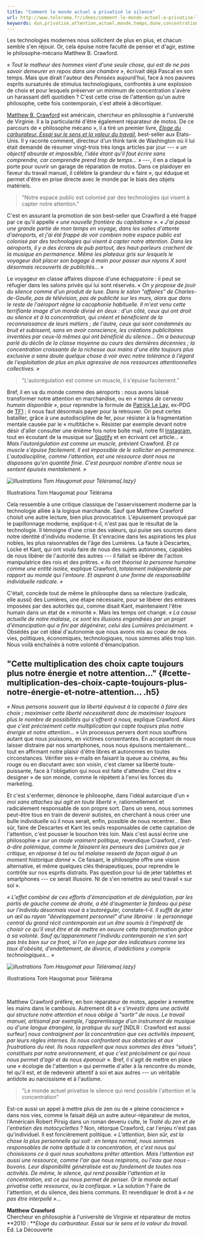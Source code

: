 ```yaml
---
title: "Comment le monde actuel a privatisé le silence"
url: http://www.telerama.fr/idees/comment-le-monde-actuel-a-privatise-le-silence,138904.php
keywords: dun,privatisé,attention,actuel,monde,temps,dune,concentration,crawford,cest,lattention,silence
---
```

Les technologies modernes nous sollicitent de plus en plus, et chacun semble s'en réjouir. Or, cela épuise notre faculté de penser et d'agir, estime le philosophe-mécano Matthew B. Crawford.

*« Tout le malheur des hommes vient d\'une seule chose, qui est de ne pas savoir demeurer en repos dans une chambre »*, écrivait déjà Pascal en son temps. Mais que dirait l\'auteur des *Pensées* aujourd\'hui, face à nos pauvres esprits sursaturés de stimulus technologiques, confrontés à une explosion de choix et pour lesquels préserver un minimum de concentration s\'avère un harassant défi quotidien ? C\'est cette crise de l\'attention qu\'un autre philosophe, cette fois contemporain, s\'est attelé à décortiquer.

[Matthew B. Crawford](http://www.matthewbcrawford.com/) est américain, chercheur en philosophie à l\'université de Virginie. Il a la particularité d\'être également réparateur de motos. De ce parcours de « philosophe mécano », il a tiré un premier livre, [*Eloge du carburateur. Essai sur le sens et la valeur du travail*](http://www.editionsladecouverte.fr/catalogue/index-__loge_du_carburateur-9782707160065.html), best-seller aux Etats-Unis. Il y raconte comment, directeur d\'un think tank de Washington où il lui était demandé de résumer vingt-trois très longs articles par jour --- *« un objectif absurde et impossible, l\'idée étant qu\'il faut écrire sans comprendre, car comprendre prend trop de temps\... »* ---, il en a claqué la porte pour ouvrir un garage de réparation de motos. Dans ce plaidoyer en faveur du travail manuel, il célèbre la grandeur du « faire », qui éduque et permet d\'être en prise directe avec le monde par le biais des objets matériels.

> "Notre espace public est colonisé par des technologies qui visent à capter notre attention."

C\'est en assurant la promotion de son best-seller que Crawford a été frappé par ce qu\'il appelle *« une nouvelle frontière du capitalisme »*. *«* *J\'ai passé une grande partie de mon temps en voyage, dans les salles d\'attente d\'aéroports, et j\'ai été frappé de voir combien notre espace public est colonisé par des technologies qui visent à capter notre attention. Dans les aéroports, il y a des écrans de pub partout, des haut-parleurs crachent de la musique en permanence. Même les plateaux gris sur lesquels le voyageur doit placer son bagage à main pour passer aux rayons X sont désormais recouverts de publicités*\... »

Le voyageur en classe affaires dispose d\'une échappatoire : il peut se réfugier dans les salons privés qui lui sont réservés. « *On y propose de jouir du silence comme d\'un produit de luxe. Dans le salon \"affaires\" de Charles-de-Gaulle, pas de télévision, pas de publicité sur les murs, alors que dans le reste de l\'aéroport règne la cacophonie habituelle. Il m\'est venu cette terrifiante image d\'un monde divisé en deux : d\'un côté, ceux qui ont droit au silence et à la concentration, qui créent et bénéficient de la reconnaissance de leurs métiers ; de l\'autre, ceux qui sont condamnés au bruit et subissent, sans en avoir conscience, les créations publicitaires inventées par ceux-là mêmes qui ont bénéficié du silence\... On a beaucoup parlé du déclin de la classe moyenne au cours des dernières décennies ; la concentration croissante de la richesse aux mains d\'une élite toujours plus exclusive a sans doute quelque chose à voir avec notre tolérance à l\'égard de l\'exploitation de plus en plus agressive de nos ressources attentionnelles collectives.* *»*

> "L'autorégulation est comme un muscle, il s'épuise facilement."

Bref, il en va du monde comme des aéroports : nous avons laissé transformer notre attention en marchandise, ou en *« temps de cerveau humain disponible »*, pour reprendre la formule de [Patrick Le Lay](https://www.telerama.fr/personnalite/patrick-le-lay%2C406035.php), ex-PDG de [TF1](http://television.telerama.fr/tele/chaine-tv/tf1,192.php) ; il nous faut désormais payer pour la retrouver. On peut certes batailler, grâce à une autodiscipline de fer, pour résister à la fragmentation mentale causée par le « multitâche ». Résister par exemple devant notre désir d\'aller consulter une énième fois notre boîte mail, notre fil [Instagram](https://www.telerama.fr/tag/instagram/), tout en écoutant de la musique sur [Spotify](https://www.telerama.fr/tag/spotify/) et en écrivant cet article\... *« Mais l\'autorégulation est comme un muscle,* prévient Crawford. *Et ce muscle s\'épuise facilement. Il est impossible de le solliciter en permanence. L\'autodiscipline, comme l\'attention, est une ressource dont nous ne disposons qu\'en quantité finie. C\'est pourquoi nombre d\'entre nous se sentent épuisés mentalement. »*

*![](https://www.telerama.fr/sites/tr_master/themes/tr/images/trans.gif "Illustrations Tom Haugomat pour Télérama"){.lazy}*

Illustrations Tom Haugomat pour Télérama

Cela ressemble à une critique classique de l\'asservissement moderne par la technologie alliée à la logique marchande. Sauf que Matthew Crawford choisit une autre lecture, bien plus provocatrice. L\'épuisement provoqué par le papillonnage moderne, explique-t-il, n\'est pas que le résultat de la technologie. Il témoigne d\'une crise des valeurs, qui puise ses sources dans notre identité d\'individu moderne. Et s\'enracine dans les aspirations les plus nobles, les plus raisonnables de l\'âge des Lumières. La faute à Descartes, Locke et Kant, qui ont voulu faire de nous des sujets autonomes, capables de nous libérer de l\'autorité des autres --- il fallait se libérer de l\'action manipulatrice des rois et des prêtres. *« Ils ont théorisé la personne humaine comme une entité isolée,* explique Crawford, *totalement indépendante par rapport au monde qui l\'entoure. Et aspirant à une forme de responsabilité individuelle radicale.* *»*

C\'était, concède tout de même le philosophe dans sa relecture (radicale, elle aussi) des Lumières, une étape nécessaire, pour se libérer des entraves imposées par des autorités qui, comme disait Kant, maintenaient l\'être humain dans un état de « minorité ». Mais les temps ont changé. *« La cause actuelle de notre malaise, ce sont les illusions engendrées par un projet d\'émancipation qui a fini par dégénérer, celui des Lumières précisément.* *»* Obsédés par cet idéal d\'autonomie que nous avons mis au coeur de nos vies, politiques, économiques, technologiques, nous sommes allés trop loin. Nous voilà enchaînés à notre volonté d\'émancipation.

"Cette multiplication des choix capte toujours plus notre énergie et notre attention\..." {#cette-multiplication-des-choix-capte-toujours-plus-notre-énergie-et-notre-attention... .h5}
-----------------------------------------------------------------------------------------

*« Nous pensons souvent que la liberté équivaut à la capacité à faire des choix ; maximiser cette liberté nécessiterait donc de maximiser toujours plus le nombre de possibilités qui s\'offrent à nous,* explique Crawford. A*lors que c\'est précisément cette multiplication qui capte toujours plus notre énergie et notre attention\... »* Un processus pervers dont nous souffrons autant que nous jouissons, en victimes consentantes. En acceptant de nous laisser distraire par nos smartphones, nous nous épuisons mentalement\... tout en affirmant notre plaisir d\'être libres et autonomes en toutes circonstances. Vérifier ses e-mails en faisant la queue au cinéma, au feu rouge ou en discutant avec son voisin, c\'est clamer sa liberté toute-puissante, face à l\'obligation qui nous est faite d\'attendre. C\'est être « designer » de son monde, comme le répètent à l\'envi les forces du marketing.

Et c\'est s\'enfermer, dénonce le philosophe, dans l\'idéal autarcique d\'un *« moi sans attaches qui agit en toute liberté »*, rationnellement et radicalement responsable de son propre sort. Dans un sens, nous sommes peut-être tous en train de devenir autistes, en cherchant à nous créer une bulle individuelle où il nous serait, enfin, possible de nous recentrer\... Bien sûr, faire de Descartes et Kant les seuls responsables de cette captation de l\'attention, c\'est pousser le bouchon très loin. Mais c\'est aussi écrire une philosophie *« sur un mode vraiment politique*, revendique Crawford, *c\'est-à-dire polémique, comme le faisaient les penseurs des Lumières que je critique, en réponse à tel ou tel malaise ressenti de façon aiguë à un moment historique donné* ». Ce faisant, le philosophe offre une vision alternative, et même quelques clés thérapeutiques, pour reprendre le contrôle sur nos esprits distraits. Pas question pour lui de jeter tablettes et smartphones --- ce serait illusoire. Ni de s\'en remettre au seul travail « sur soi ».

*« L\'effet combiné de ces efforts d\'émancipation et de dérégulation, par les partis de gauche comme de droite, a été d\'augmenter le fardeau qui pèse sur l\'individu désormais voué à s\'autoréguler,* constate-t-il. *Il suffit de jeter un œil au rayon \"développement personnel\" d\'une librairie : le personnage central du grand récit contemporain est un être soumis à l\'impératif de choisir ce qu\'il veut être et de mettre en oeuvre cette transformation grâce à sa volonté. Sauf qu\'apparemment l\'individu contemporain ne s\'en sort pas très bien sur ce front, si l\'on en juge par des indicateurs comme les taux d\'obésité, d\'endettement, de divorce, d\'addictions y compris technologiques\... »*

*![](https://www.telerama.fr/sites/tr_master/themes/tr/images/trans.gif "illustrations Tom Haugomat pour Télérama"){.lazy}*

illustrations Tom Haugomat pour Télérama

 

Matthew Crawford préfère, en bon réparateur de motos, appeler à remettre les mains dans le cambouis. Autrement dit à *« s\'investir dans une activité qui structure notre attention et nous oblige à \"sortir\" de nous. Le travail manuel, artisanal par exemple, l\'apprentissage d\'un instrument de musique ou d\'une langue étrangère, la pratique du surf* \[NDLR : Crawford est aussi surfeur\] *nous contraignent par la concentration que ces activités imposent, par leurs règles internes. Ils nous confrontent aux obstacles et aux frustrations du réel. Ils nous rappellent que nous sommes des êtres \"situés\", constitués par notre environnement, et que c\'est précisément ce qui nous nous permet d\'agir et de nous épanouir »*. Bref, il s\'agit de mettre en place une « écologie de l\'attention » qui permette d\'aller à la rencontre du monde, tel qu\'il est, et de redevenir attentif à soi et aux autres --- un véritable antidote au narcissisme et à l\'autisme.

> "Le monde ­actuel privatise le silence qui rend possible l\'attention et la concentration"

Est-ce aussi un appel à mettre plus de zen ou de « pleine conscience » dans nos vies, comme le faisait déjà un autre auteur-réparateur de motos, l\'Américain ­Robert Pirsig dans un roman devenu culte, le *Traité du zen et de l\'entretien des motocyclettes* ? Non, rétorque Crawford, car l\'enjeu n\'est pas qu\'individuel. Il est foncièrement politique. *«* *L\'attention, bien sûr, est la chose la plus personnelle qui soit : en temps normal, nous sommes responsables de notre ­aptitude à la concentration, et c\'est nous qui choisissons ce à quoi nous souhaitons prêter attention. Mais l\'attention est aussi une ressource, comme l\'air que nous respirons, ou l\'eau que nous ­buvons. Leur disponibilité généralisée est au fondement de toutes nos activités. De même, le silence, qui rend possible l\'attention et la concentration, est ce qui nous permet de penser. Or le monde ­actuel privatise cette ressource, ou la confisque*. *»* La solution ? Faire de l\'attention, et du silence, des biens communs. Et revendiquer le droit à *« ne pas être interpellé »*\...

**Matthew Crawford**\
Chercheur en philosophie à l\'université de Virginie et réparateur de motos\
**2010 : ***Eloge du carburateur. Essai sur le sens et la valeur du travail.* Ed. La Découverte
